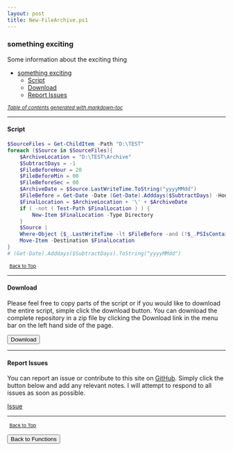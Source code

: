 ```yaml
---
layout: post
title: New-FileArchive.ps1
---
```


### something exciting

Some information about the exciting thing

- [something exciting](#something-exciting)
  - [Script](#script)
  - [Download](#download)
  - [Report Issues](#report-issues)

<small><i><a href='http://ecotrust-canada.github.io/markdown-toc/'>Table of contents generated with markdown-toc</a></i></small>

---

#### Script

```powershell
$SourceFiles = Get-ChildItem -Path "D:\TEST"
foreach ($Source in $SourceFiles){
	$ArchiveLocation = "D:\TEST\Archive"
	$SubtractDays = -1
	$FileBeforeHour = 20
	$FileBeforeMin = 00
	$FileBeforeSec = 00
	$ArchiveDate = $Source.LastWriteTime.ToString("yyyyMMdd")
	$FileBefore = Get-Date -Date (Get-Date).Adddays($SubtractDays) -Hour $FileBeforeHour -Minute $FileBeforeMin -Second -$FileBeforeSec
	$FinalLocation = $ArchiveLocation + '\' + $ArchiveDate
	if ( -not ( Test-Path $FinalLocation ) ) {
		New-Item $FinalLocation -Type Directory
	}
	$Source |
	Where-Object {$_.LastWriteTime -lt $FileBefore -and (!$_.PSIsContainer) } |
	Move-Item -Destination $FinalLocation
}
# (Get-Date).Adddays($SubtractDays).ToString("yyyyMMdd")
```

<span style="font-size:11px;"><a href="#"><i class="fas fa-caret-up" aria-hidden="true" style="color: white; margin-right:5px;"></i>Back to Top</a></span>

---

#### Download

Please feel free to copy parts of the script or if you would like to download the entire script, simple click the download button. You can download the complete repository in a zip file by clicking the Download link in the menu bar on the left hand side of the page.

<button class="btn" type="submit" onclick="window.open('/PowerShell/functions/compression/New-FileArchive.ps1')">
    <i class="fa fa-cloud-download-alt">
    </i>
        Download
</button>

---

#### Report Issues

You can report an issue or contribute to this site on <a href="https://github.com/BanterBoy/scripts-blog/issues">GitHub</a>. Simply click the button below and add any relevant notes. I will attempt to respond to all issues as soon as possible.

<!-- Place this tag where you want the button to render. -->

<a class="github-button" href="https://github.com/BanterBoy/scripts-blog/issues/new?title=New-FileArchive.ps1&body=There is a problem with this function. Please find details below." data-show-count="true" aria-label="Issue BanterBoy/scripts-blog on GitHub">Issue</a>

---

<span style="font-size:11px;"><a href="#"><i class="fas fa-caret-up" aria-hidden="true" style="color: white; margin-right:5px;"></i>Back to Top</a></span>

<a href="/menu/_pages/functions.html">
    <button class="btn">
        <i class='fas fa-reply'>
        </i>
            Back to Functions
    </button>
</a>

[1]: http://ecotrust-canada.github.io/markdown-toc
[2]: https://github.com/googlearchive/code-prettify

```

```
